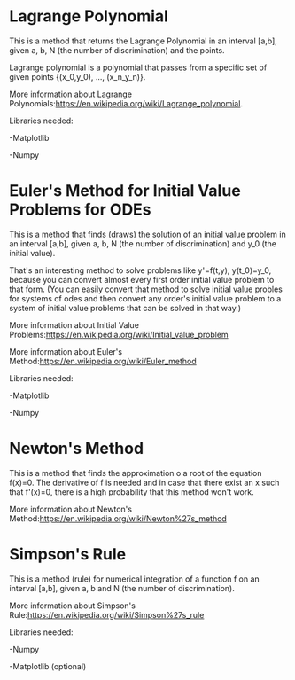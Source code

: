 # Lagrange Polynomial

This is a method that returns the Lagrange Polynomial in an interval [a,b], given a, b, N (the number of discrimination) and the points.

Lagrange polynomial is a polynomial that passes from a specific set of given points {(x_0,y_0), ..., (x_n_y_n)}.

More information about Lagrange Polynomials:https://en.wikipedia.org/wiki/Lagrange_polynomial.

Libraries needed:

-Matplotlib

-Numpy


# Euler's Method for Initial Value Problems for ODEs

This is a method that finds (draws) the solution of an initial value problem in an interval [a,b], given a, b, N (the number of discrimination) and y_0 (the initial value).

That's an interesting method to solve problems like y'=f(t,y), y(t_0)=y_0, because you can convert almost every first order initial value problem to that form. (You can easily convert that method to solve initial value probles for systems of odes and then convert any order's initial value problem to a system of initial value problems that can be solved in that way.)

More information about Initial Value Problems:https://en.wikipedia.org/wiki/Initial_value_problem

More information about Euler's Method:https://en.wikipedia.org/wiki/Euler_method

Libraries needed:

-Matplotlib

-Numpy


# Newton's Method

This is a method that finds the approximation o a root of the equation f(x)=0. The derivative of f is needed and in case that there exist an x such that f'(x)=0, there is a high probability that this method won't work.

More information about Newton's Method:https://en.wikipedia.org/wiki/Newton%27s_method


# Simpson's Rule

This is a method (rule) for numerical integration of a function f on an interval [a,b], given a, b and N (the number of discrimination).

More information about Simpson's Rule:https://en.wikipedia.org/wiki/Simpson%27s_rule

Libraries needed:

-Numpy

-Matplotlib (optional)
